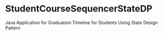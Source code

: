 # StudentCourseSequencerStateDP
Java Application for Graduation Timeline for Students Using State Design Pattern
